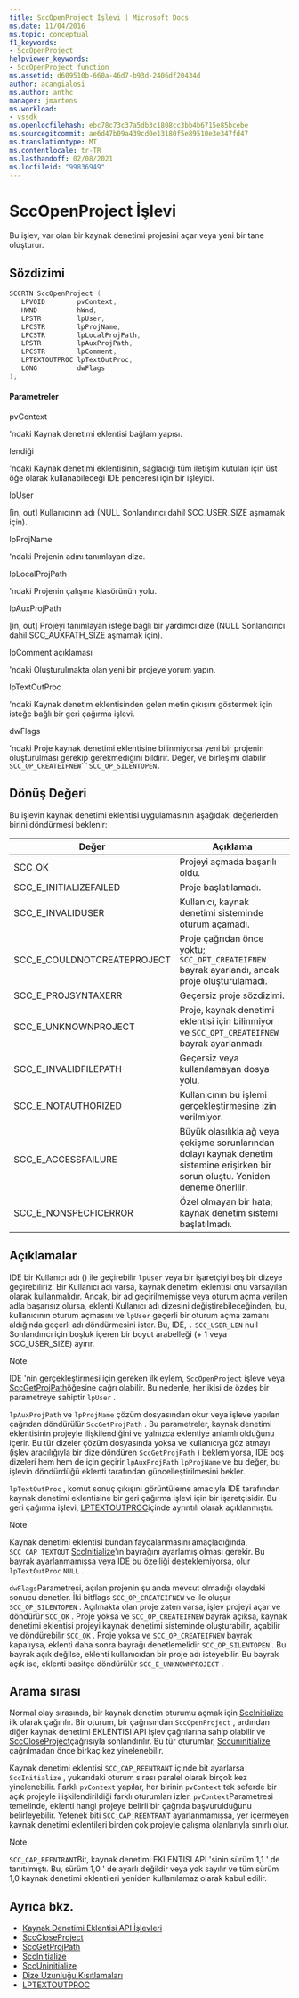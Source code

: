 ```yaml
---
title: SccOpenProject Işlevi | Microsoft Docs
ms.date: 11/04/2016
ms.topic: conceptual
f1_keywords:
- SccOpenProject
helpviewer_keywords:
- SccOpenProject function
ms.assetid: d609510b-660a-46d7-b93d-2406df20434d
author: acangialosi
ms.author: anthc
manager: jmartens
ms.workload:
- vssdk
ms.openlocfilehash: ebc78c73c37a5db3c1808cc3bb4b6715e85bcebe
ms.sourcegitcommit: ae6d47b09a439cd0e13180f5e89510e3e347fd47
ms.translationtype: MT
ms.contentlocale: tr-TR
ms.lasthandoff: 02/08/2021
ms.locfileid: "99836949"
---
```

# <a name="sccopenproject-function"></a>SccOpenProject İşlevi
Bu işlev, var olan bir kaynak denetimi projesini açar veya yeni bir tane oluşturur.

## <a name="syntax"></a>Sözdizimi

```cpp
SCCRTN SccOpenProject (
   LPVOID        pvContext,
   HWND          hWnd,
   LPSTR         lpUser,
   LPCSTR        lpProjName,
   LPCSTR        lpLocalProjPath,
   LPSTR         lpAuxProjPath,
   LPCSTR        lpComment,
   LPTEXTOUTPROC lpTextOutProc,
   LONG          dwFlags
);
```

#### <a name="parameters"></a>Parametreler
 pvContext

'ndaki Kaynak denetimi eklentisi bağlam yapısı.

 lendiği

'ndaki Kaynak denetimi eklentisinin, sağladığı tüm iletişim kutuları için üst öğe olarak kullanabileceği IDE penceresi için bir işleyici.

 lpUser

[in, out] Kullanıcının adı (NULL Sonlandırıcı dahil SCC_USER_SIZE aşmamak için).

 lpProjName

'ndaki Projenin adını tanımlayan dize.

 lpLocalProjPath

'ndaki Projenin çalışma klasörünün yolu.

 lpAuxProjPath

[in, out] Projeyi tanımlayan isteğe bağlı bir yardımcı dize (NULL Sonlandırıcı dahil SCC_AUXPATH_SIZE aşmamak için).

 lpComment açıklaması

'ndaki Oluşturulmakta olan yeni bir projeye yorum yapın.

 lpTextOutProc

'ndaki Kaynak denetim eklentisinden gelen metin çıkışını göstermek için isteğe bağlı bir geri çağırma işlevi.

 dwFlags

'ndaki Proje kaynak denetimi eklentisine bilinmiyorsa yeni bir projenin oluşturulması gerekip gerekmediğini bildirir. Değer, ve birleşimi olabilir `SCC_OP_CREATEIFNEW``SCC_OP_SILENTOPEN.`

## <a name="return-value"></a>Dönüş Değeri
 Bu işlevin kaynak denetimi eklentisi uygulamasının aşağıdaki değerlerden birini döndürmesi beklenir:

|Değer|Açıklama|
|-----------|-----------------|
|SCC_OK|Projeyi açmada başarılı oldu.|
|SCC_E_INITIALIZEFAILED|Proje başlatılamadı.|
|SCC_E_INVALIDUSER|Kullanıcı, kaynak denetimi sisteminde oturum açamadı.|
|SCC_E_COULDNOTCREATEPROJECT|Proje çağrıdan önce yoktu;  `SCC_OPT_CREATEIFNEW` bayrak ayarlandı, ancak proje oluşturulamadı.|
|SCC_E_PROJSYNTAXERR|Geçersiz proje sözdizimi.|
|SCC_E_UNKNOWNPROJECT|Proje, kaynak denetimi eklentisi için bilinmiyor ve `SCC_OPT_CREATEIFNEW` bayrak ayarlanmadı.|
|SCC_E_INVALIDFILEPATH|Geçersiz veya kullanılamayan dosya yolu.|
|SCC_E_NOTAUTHORIZED|Kullanıcının bu işlemi gerçekleştirmesine izin verilmiyor.|
|SCC_E_ACCESSFAILURE|Büyük olasılıkla ağ veya çekişme sorunlarından dolayı kaynak denetim sistemine erişirken bir sorun oluştu. Yeniden deneme önerilir.|
|SCC_E_NONSPECFICERROR|Özel olmayan bir hata; kaynak denetim sistemi başlatılmadı.|

## <a name="remarks"></a>Açıklamalar
 IDE bir Kullanıcı adı () ile geçirebilir `lpUser` veya bir işaretçiyi boş bir dizeye geçirebiliriz. Bir Kullanıcı adı varsa, kaynak denetimi eklentisi onu varsayılan olarak kullanmalıdır. Ancak, bir ad geçirilmemişse veya oturum açma verilen adla başarısız olursa, eklenti Kullanıcı adı dizesini değiştirebileceğinden, bu, kullanıcının oturum açmasını ve `lpUser` geçerli bir oturum açma zamanı aldığında geçerli adı döndürmesini ister. Bu, IDE, `.` `SCC_USER_LEN` null Sonlandırıcı için boşluk içeren bir boyut arabelleği (+ 1 veya SCC_USER_SIZE) ayırır.

> [!NOTE]
> IDE 'nin gerçekleştirmesi için gereken ilk eylem, `SccOpenProject` işleve veya [SccGetProjPath](../extensibility/sccgetprojpath-function.md)öğesine çağrı olabilir. Bu nedenle, her ikisi de özdeş bir parametreye sahiptir `lpUser` .

 `lpAuxProjPath` ve `lpProjName` çözüm dosyasından okur veya işleve yapılan çağrıdan döndürülür `SccGetProjPath` . Bu parametreler, kaynak denetimi eklentisinin projeyle ilişkilendiğini ve yalnızca eklentiye anlamlı olduğunu içerir. Bu tür dizeler çözüm dosyasında yoksa ve kullanıcıya göz atmayı (işlev aracılığıyla bir dize döndüren `SccGetProjPath` ) beklemiyorsa, IDE boş dizeleri hem hem de için geçirir `lpAuxProjPath` `lpProjName` ve bu değer, bu işlevin döndürdüğü eklenti tarafından güncelleştirilmesini bekler.

 `lpTextOutProc` , komut sonuç çıkışını görüntüleme amacıyla IDE tarafından kaynak denetimi eklentisine bir geri çağırma işlevi için bir işaretçisidir. Bu geri çağırma işlevi, [LPTEXTOUTPROC](../extensibility/lptextoutproc.md)içinde ayrıntılı olarak açıklanmıştır.

> [!NOTE]
> Kaynak denetimi eklentisi bundan faydalanmasını amaçladığında, `SCC_CAP_TEXTOUT` [SccInitialize](../extensibility/sccinitialize-function.md)'ın bayrağını ayarlamış olması gerekir. Bu bayrak ayarlanmamışsa veya IDE bu özelliği desteklemiyorsa, olur `lpTextOutProc` `NULL` .

 `dwFlags`Parametresi, açılan projenin şu anda mevcut olmadığı olaydaki sonucu denetler. İki bitflags `SCC_OP_CREATEIFNEW` ve ile oluşur `SCC_OP_SILENTOPEN` . Açılmakta olan proje zaten varsa, işlev projeyi açar ve döndürür `SCC_OK` . Proje yoksa ve `SCC_OP_CREATEIFNEW` bayrak açıksa, kaynak denetimi eklentisi projeyi kaynak denetimi sisteminde oluşturabilir, açabilir ve döndürebilir `SCC_OK` . Proje yoksa ve `SCC_OP_CREATEIFNEW` bayrak kapalıysa, eklenti daha sonra bayrağı denetlemelidir `SCC_OP_SILENTOPEN` . Bu bayrak açık değilse, eklenti kullanıcıdan bir proje adı isteyebilir. Bu bayrak açık ise, eklenti basitçe döndürülür `SCC_E_UNKNOWNPROJECT` .

## <a name="calling-order"></a>Arama sırası
 Normal olay sırasında, bir kaynak denetim oturumu açmak için [SccInitialize](../extensibility/sccinitialize-function.md) ilk olarak çağırılır. Bir oturum, bir çağrısından `SccOpenProject` , ardından diğer kaynak denetimi EKLENTISI API işlev çağrılarına sahip olabilir ve [SccCloseProject](../extensibility/scccloseproject-function.md)çağrısıyla sonlandırılır. Bu tür oturumlar, [Sccunınitialize](../extensibility/sccuninitialize-function.md) çağrılmadan önce birkaç kez yinelenebilir.

 Kaynak denetimi eklentisi `SCC_CAP_REENTRANT` içinde bit ayarlarsa `SccInitialize` , yukarıdaki oturum sırası paralel olarak birçok kez yinelenebilir. Farklı `pvContext` yapılar, her birinin `pvContext` tek seferde bir açık projeyle ilişkilendirildiği farklı oturumları izler. `pvContext`Parametresi temelinde, eklenti hangi projeye belirli bir çağrıda başvurulduğunu belirleyebilir. Yetenek biti `SCC_CAP_REENTRANT` ayarlanmamışsa, yer içermeyen kaynak denetimi eklentileri birden çok projeyle çalışma olanlarıyla sınırlı olur.

> [!NOTE]
> `SCC_CAP_REENTRANT`Bit, kaynak denetimi EKLENTISI API 'sinin sürüm 1,1 ' de tanıtılmıştı. Bu, sürüm 1,0 ' de ayarlı değildir veya yok sayılır ve tüm sürüm 1,0 kaynak denetimi eklentileri yeniden kullanılamaz olarak kabul edilir.

## <a name="see-also"></a>Ayrıca bkz.
- [Kaynak Denetimi Eklentisi API İşlevleri](../extensibility/source-control-plug-in-api-functions.md)
- [SccCloseProject](../extensibility/scccloseproject-function.md)
- [SccGetProjPath](../extensibility/sccgetprojpath-function.md)
- [SccInitialize](../extensibility/sccinitialize-function.md)
- [SccUninitialize](../extensibility/sccuninitialize-function.md)
- [Dize Uzunluğu Kısıtlamaları](../extensibility/restrictions-on-string-lengths.md)
- [LPTEXTOUTPROC](../extensibility/lptextoutproc.md)
